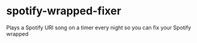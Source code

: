 # spotify-wrapped-fixer

Plays a Spotify URI song on a timer every night so you can fix your Spotify wrapped
